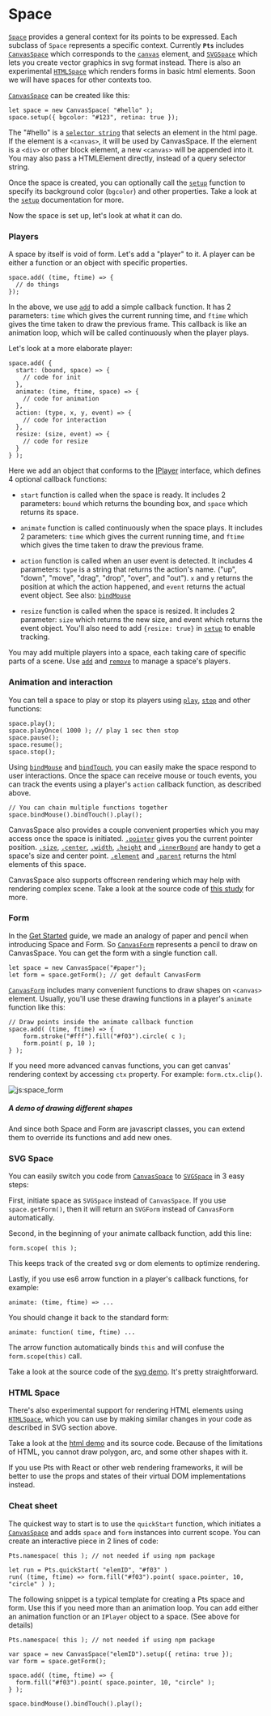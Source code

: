 # Space

[`Space`](#space-space) provides a general context for its points to be expressed. Each subclass of `Space` represents a specific context. Currently **`Pts`** includes [`CanvasSpace`](#canvas-canvasspace) which corresponds to the [`canvas`](https://developer.mozilla.org/en-US/docs/Web/API/Canvas_API) element, and [`SVGSpace`](#svg-svgspace) which lets you create vector graphics in svg format instead. There is also an experimental [`HTMLSpace`](#dom-htmlspace) which renders forms in basic html elements. Soon we will have spaces for other contexts too.

[`CanvasSpace`](#canvas-canvasspace) can be created like this:
```
let space = new CanvasSpace( "#hello" );
space.setup({ bgcolor: "#123", retina: true });
```

The "#hello" is a [`selector string`](https://developer.mozilla.org/en-US/docs/Web/API/Document/querySelector) that selects an element in the html page. If the element is a `<canvas>`, it will be used by CanvasSpace. If the element is a `<div>` or other block element, a new `<canvas>` will be appended into it. You may also pass a HTMLElement directly, instead of a query selector string.

Once the space is created, you can optionally call the [`setup`](#canvas-canvasspace) function to specify its background color (`bgcolor`) and other properties. Take a look at the [`setup`](#canvas-canvasspace) documentation for more.

Now the space is set up, let's look at what it can do.

### Players

A space by itself is void of form. Let's add a "player" to it. A player can be either a function or an object with specific properties. 

```
space.add( (time, ftime) => {
  // do things
});
```

In the above, we use [`add`](#canvas-canvasspace) to add a simple callback function. It has 2 parameters: `time` which gives the current running time, and `ftime` which gives the time taken to draw the previous frame. This callback is like an animation loop, which will be called continuously when the player plays. 

Let's look at a more elaborate player:

```
space.add( {
  start: (bound, space) => { 
    // code for init 
  },
  animate: (time, ftime, space) => { 
    // code for animation 
  },
  action: (type, x, y, event) => { 
    // code for interaction 
  },
  resize: (size, event) => { 
    // code for resize 
  }
} );
```

Here we add an object that conforms to the [IPlayer](../docs/?p=Types_IPlayer) interface, which defines 4 optional callback functions:
- `start` function is called when the space is ready. It includes 2 parameters: `bound` which returns the bounding box, and `space` which returns its space.   


- `animate` function is called continuously when the space plays. It includes 2 parameters: `time` which gives the current running time, and `ftime` which gives the time taken to draw the previous frame.    

- `action` function is called when an user event is detected. It includes 4 parameters: `type` is a string that returns the action's name. ("up", "down", "move", "drag", "drop", "over", and "out"). `x` and `y` returns the position at which the action happened, and `event` returns the actual event object. See also: [`bindMouse`](#canvas-canvasspace)   

- `resize` function is called when the space is resized. It includes 2 parameter: `size` which returns the new size, and event which returns the event object. You'll also need to add `{resize: true}` in [`setup`](#canvas-canvasspace) to enable tracking.

You may add multiple players into a space, each taking care of specific parts of a scene. Use [`add`](#canvas-canvasspace) and [`remove`](#canvas-canvasspace) to manage a space's players.

### Animation and interaction
You can tell a space to play or stop its players using [`play`](#canvas-canvasspace), [`stop`](#canvas-canvasspace) and other functions:

```
space.play();
space.playOnce( 1000 ); // play 1 sec then stop
space.pause();
space.resume();
space.stop();
```

Using [`bindMouse`](#canvas-canvasspace)  and [`bindTouch`](#canvas-canvasspace), you can easily make the space respond to user interactions. Once the space can receive mouse or touch events, you can track the events using a player's `action` callback function, as described above. 


```
// You can chain multiple functions together
space.bindMouse().bindTouch().play();
```

CanvasSpace also provides a couple convenient properties which you may access once the space is initiated. [`.pointer`](#canvas-canvasspace) gives you the current pointer position. [`.size`](#canvas-canvasspace), [`.center`](#canvas-canvasspace), [`.width`](#canvas-canvasspace), [`.height`](#canvas-canvasspace) and [`.innerBound`](#canvas-canvasspace) are handy to get a space's size and center point. [`.element`](#canvas-canvasspace) and [`.parent`](#canvas-canvasspace) returns the html elements of this space.

CanvasSpace also supports offscreen rendering which may help with rendering complex scene. Take a look at the source code of [this study](../study/index.html?name=CanvasSpace.offscreen) for more.


### Form

In the [Get Started](./Get-started-0100.html) guide, we made an analogy of paper and pencil when introducing Space and Form. So [`CanvasForm`](#canvas-canvasform) represents a pencil to draw on CanvasSpace. You can get the form with a single function call.

```
let space = new CanvasSpace("#paper");
let form = space.getForm(); // get default CanvasForm
```

[`CanvasForm`](#canvas-canvasform) includes many convenient functions to draw shapes on `<canvas>` element. Usually, you'll use these drawing functions in a player's `animate` function like this:

```
// Draw points inside the animate callback function
space.add( (time, ftime) => {
    form.stroke("#fff").fill("#f03").circle( c );
    form.point( p, 10 );   
} );
```

If you need more advanced canvas functions, you can get canvas' rendering context by accessing `ctx` property. For example: `form.ctx.clip()`.

![js:space_form](./assets/bg.png)

##### A demo of drawing different shapes

And since both Space and Form are javascript classes, you can extend them to override its functions and add new ones. 

### SVG Space
You can easily switch you code from [`CanvasSpace`](#canvas-canvasspace) to [`SVGSpace`](#svg-svgspace) in 3 easy steps:

First, initiate space as `SVGSpace` instead of `CanvasSpace`. If you use `space.getForm()`, then it will return an `SVGForm` instead of `CanvasForm` automatically.

Second, in the beginning of your animate callback function, add this line: 
```
form.scope( this );
``` 
This keeps track of the created svg or dom elements to optimize rendering.

Lastly, if you use es6 arrow function in a player's callback functions, for example: 
```
animate: (time, ftime) => ...
``` 
You should change it back to the standard form:
```
animate: function( time, ftime) ...
``` 
The arrow function automatically binds `this` and will confuse the `form.scope(this)` call.

Take a look at the source code of the [svg demo](https://ptsjs.org/demo/index.html?name=svgform.scope). It's pretty straightforward.


### HTML Space

There's also experimental support for rendering HTML elements using [`HTMLSpace`](#dom-htmlspace), which you can use by making similar changes in your code as described in SVG section above.

Take a look at the [html demo](https://ptsjs.org/demo/index.html?name=htmlform.scope) and its source code. Because of the limitations of HTML, you cannot draw polygon, arc, and some other shapes with it.

If you use Pts with React or other web rendering frameworks, it will be better to use the props and states of their virtual DOM implementations instead.

### Cheat sheet

The quickest way to start is to use the `quickStart` function, which initiates a [`CanvasSpace`](#canvas-canvasspace) and adds `space` and `form` instances into current scope. You can create an interactive piece in 2 lines of code:

```
Pts.namespace( this ); // not needed if using npm package

let run = Pts.quickStart( "elemID", "#f03" )
run( (time, ftime) => form.fill("#f03").point( space.pointer, 10, "circle" ) );
```

The following snippet is a typical template for creating a Pts space and form. Use this if you need more than an animation loop. You can add either an animation function or an `IPlayer` object to a space. (See above for details)

```
Pts.namespace( this ); // not needed if using npm package

var space = new CanvasSpace("elemID").setup({ retina: true });
var form = space.getForm();

space.add( (time, ftime) => {
  form.fill("#f03").point( space.pointer, 10, "circle" ); 
} );

space.bindMouse().bindTouch().play();
```


